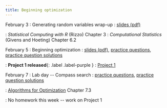 ```yaml
---
title: Beginning optimization
---
```


February 3
: Generating random variables wrap-up
  : [slides (pdf)](https://sta379-s25.github.io/slides/lecture_9.pdf)
  
: *Statistical Computing with R* (Rizzo) Chapter 3
: *Computational Statistics* (Givens and Hoeting) Chapter 6.2

February 5
: Beginning optimization
  : [slides (pdf)](https://sta379-s25.github.io/slides/lecture_10.pdf), [practice questions](https://sta379-s25.github.io/practice_questions/pq_10.html), [practice question solutions](https://sta379-s25.github.io/practice_questions/pq_10_solutions.html)
  
: **Project 1 released**{: .label .label-purple }
  : [Project 1](https://sta379-s25.github.io/projects/project_1.html)

February 7
: Lab day -- Compass search
  : [practice questions](https://sta379-s25.github.io/practice_questions/pq_11.html), [practice question solutions](https://sta379-s25.github.io/practice_questions/pq_11_solutions.html)
  
: [Algorithms for Optimization](https://algorithmsbook.com/optimization/files/optimization.pdf) Chapter 7.3
  
: No homework this week -- work on Project 1